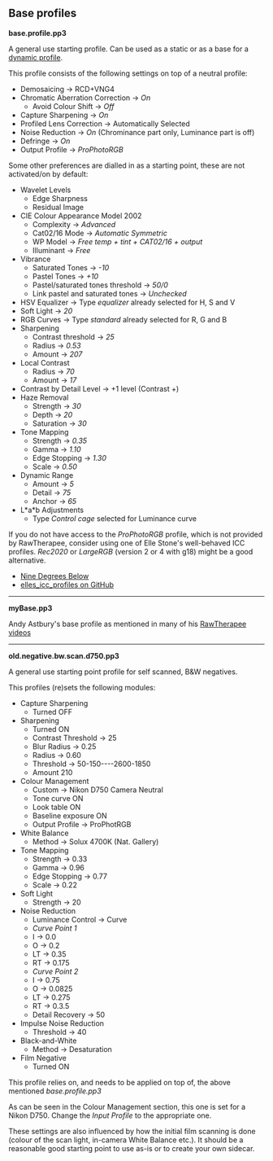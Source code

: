## Base profiles

**base.profile.pp3**

A general use starting profile. Can be used as a static or as a base for a [dynamic profile](https://rawpedia.rawtherapee.com/Dynamic_processing_profiles).

This profile consists of the following settings on top of a neutral profile:

- Demosaicing -> RCD+VNG4
- Chromatic Aberration Correction -> *On*
  - Avoid Colour Shift -> *Off*
- Capture Sharpening -> *On*
- Profiled Lens Correction -> Automatically Selected
- Noise Reduction -> *On* (Chrominance part only, Luminance part is off)
- Defringe -> *On*
- Output Profile -> *ProPhotoRGB*

Some other preferences are dialled in as a starting point, these are not activated/on by default:

- Wavelet Levels
  - Edge Sharpness
  - Residual Image
- CIE Colour Appearance Model 2002
  - Complexity -> *Advanced*
  - Cat02/16 Mode -> *Automatic Symmetric*
  - WP Model -> *Free temp + tint + CAT02/16 + output*
  - Illuminant -> *Free*
- Vibrance
  - Saturated Tones -> *-10*
  - Pastel Tones -> *+10*
  - Pastel/saturated tones threshold -> *50/0*
  - Link pastel and saturated tones -> *Unchecked*
- HSV Equalizer -> Type *equalizer* already selected for H, S and V
- Soft Light -> *20*
- RGB Curves -> Type *standard* already selected for R, G and B
- Sharpening
  - Contrast threshold -> *25*
  - Radius -> *0.53*
  - Amount -> *207*
- Local Contrast
  - Radius -> *70*
  - Amount -> *17*
- Contrast by Detail Level -> +1 level (Contrast +)
- Haze Removal
  - Strength -> *30*
  - Depth -> *20*
  - Saturation -> *30*
- Tone Mapping
  - Strength -> *0.35*
  - Gamma -> *1.10*
  - Edge Stopping -> *1.30*
  - Scale -> *0.50*
- Dynamic Range
  - Amount -> *5*
  - Detail -> *75*
  - Anchor -> *65*
- L\*a\*b Adjustments
  - Type *Control cage* selected for Luminance curve

If you do not have access to the *ProPhotoRGB* profile, which is not provided by RawTherapee, consider using one of Elle Stone's well-behaved ICC profiles. *Rec2020* or *LargeRGB* (version 2 or 4 with g18) might be a good alternative.

- [Nine Degrees Below](https://ninedegreesbelow.com/photography/lcms-make-icc-profiles.html)
- [elles_icc_profiles on GitHub](https://github.com/ellelstone/elles_icc_profiles)

---

**myBase.pp3**

Andy Astbury's base profile as mentioned in many of his [RawTherapee videos](https://www.youtube.com/playlist?list=PLnIcpm2W3TX_kcxfxeZdfW6R_4FYh-KjS)

---

**old.negative.bw.scan.d750.pp3**

A general use starting point profile for self scanned, B&W negatives.

This profiles (re)sets the following modules:

- Capture Sharpening
  - Turned OFF
- Sharpening
  - Turned ON
  - Contrast Threshold -> 25
  - Blur Radius -> 0.25
  - Radius -> 0.60
  - Threshold -> 50-150----2600-1850
  - Amount 210
- Colour Management
  - Custom -> Nikon D750 Camera Neutral
  - Tone curve ON
  - Look table ON
  - Baseline exposure ON
  - Output Profile -> ProPhotRGB
- White Balance
  - Method -> Solux 4700K (Nat. Gallery)
- Tone Mapping
  - Strength -> 0.33
  - Gamma -> 0.96
  - Edge Stopping -> 0.77
  - Scale -> 0.22
- Soft Light
  - Strength -> 20
- Noise Reduction
  - Luminance Control -> Curve
  - *Curve Point 1*
   - I  -> 0.0
   - O  -> 0.2
   - LT -> 0.35
   - RT -> 0.175
  - *Curve Point 2*
   - I  -> 0.75
   - O  -> 0.0825
   - LT -> 0.275
   - RT -> 0.3.5
  - Detail Recovery -> 50
- Impulse Noise Reduction
  - Threshold -> 40
- Black-and-White
  - Method -> Desaturation
- Film Negative
  - Turned ON

This profile relies on, and needs to be applied on top of, the above mentioned *base.profile.pp3*

As can be seen in the Colour Management section, this one is set for a Nikon D750. Change the *Input Profile* to the appropriate one.

These settings are also influenced by how the initial film scanning is done (colour of the scan light, in-camera White Balance etc.). It should be a reasonable good starting point to use as-is or to create your own sidecar.
